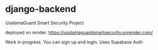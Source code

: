 # django-backend

UsalamaGuard Smart Security Project

deployed on render:
https://usalamaguardsmartsecurity.onrender.com/

Work in progress. You can sign up and login.
Uses Supabase Auth